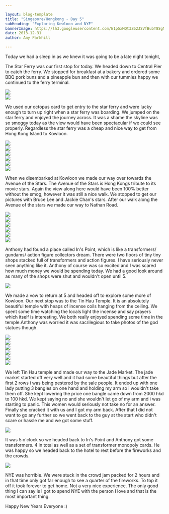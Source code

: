 ```yaml
---

layout: blog-template
title: "Singapore/Hongkong - Day 5"
subHeading: "Exploring Kowloon and NYE"
bannerImage: https://lh3.googleusercontent.com/E1p5xMQt3Z62JSVfBubT8SgMpQY6CpklwOeDFdpAqQaQLITrlusK05U76t6KKBvFCtNpUdpg5wfZZzG06mBT1GkvtUfGE9kZcGUaIqIJqAzqkkEGLBIr_Jpi3TclUye3sdaGaFUM4Q
date: 2013-12-31
author: Amy Parkhill

---
```


Today we had a sleep in as we knew it was going to be a late night tonight, 

The Star Ferry was our first stop for today. We headed down to Central Pier to catch the ferry. We stopped for breakfast at a bakery and ordered some BBQ pork buns and a pineapple bun and then with our tummies happy we continued to the ferry terminal.

<div class="center-image"><img src="http://images.travelpod.com/users/amynp/6.1388503010.view-from-pier.jpg" /></div>
<div class="center-image"><img src="http://images.travelpod.com/users/amynp/6.1388503010.central-pier.jpg" /></div>

We used our octopus card to get entry to the star ferry and were lucky enough to turn up right when a star ferry was boarding. We jumped on the star ferry and enjoyed the journey across. It was a shame the skyline was so smoggy today as the view would have been spectacular if we could see properly. Regardless the star ferry was a cheap and nice way to get from Hong Kong Island to Kowloon.

<div class="center-image"><img src="http://images.travelpod.com/users/amynp/6.1388503010.aqua-luna.jpg" /></div>
<div class="center-image"><img src="http://images.travelpod.com/users/amynp/6.1388503010.cool-boat.jpg" /></div>
<div class="center-image"><img src="http://images.travelpod.com/users/amynp/6.1388503010.star.jpg" /></div>
<div class="center-image"><img src="http://images.travelpod.com/users/amynp/6.1388503010.anth-with-sign.jpg" /></div>
<div class="center-image"><img src="http://images.travelpod.com/users/amynp/6.1388503010.us-on-the-star-ferry.jpg" /></div>
<div class="center-image"><img src="http://images.travelpod.com/users/amynp/6.1388503010.anth-enjoying-the-view.jpg" /></div>

When we disembarked at Kowloon we made our way over towards the Avenue of the Stars. The Avenue of the Stars is Hong Kongs tribute to its movie stars. Again the view along here would have been 100% better without the smog, however it was still a nice walk. We stopped to get our pictures with Bruce Lee and Jackie Chan's stars. After our walk along the Avenue of the stars we made our way to Nathan Road.

<div class="center-image"><img src="http://images.travelpod.com/users/amynp/6.1388503010.anth-with-jackie-chans-handprint.jpg" /></div>
<div class="center-image"><img src="http://images.travelpod.com/users/amynp/6.1388503010.me-jackie-chan.jpg" /></div>
<div class="center-image"><img src="http://images.travelpod.com/users/amynp/6.1388503010.me-at-bruce-lee.jpg" /></div>
<div class="center-image"><img src="http://images.travelpod.com/users/amynp/6.1388503010.bruce-lee.jpg" /></div>
<div class="center-image"><img src="http://images.travelpod.com/users/amynp/6.1388503010.me-and-bruce.jpg" /></div>
<div class="center-image"><img src="http://images.travelpod.com/users/amynp/6.1388503010.anth-the-director.jpg" /></div>

Anthony had found a place called In's Point, which is like a transformers/ gundams/ action figure collectors dream. There were two floors of tiny tiny shops stacked full of transformers and action figures. I have seriously never seen anything like it. Anthony of course was so excited and I was scared how much money we would be spending today. We had a good look around as many of the shops were shut and wouldn't open until 5.

<div class="center-image"><img src="http://images.travelpod.com/users/amynp/6.1388503010.transformer-paradise.jpg" /></div>

We made a vow to return at 5 and headed off to explore some more of Kowloon. Our next stop was to the Tin Hau Temple. It is an absolutely beautiful temple with heaps of incense coils hanging from the ceiling. We spent some time watching the locals light the incense and say prayers which itself is interesting. We both really enjoyed spending some time in the temple.Anthony was worried it was sacrilegious to take photos of the god statues though. 

<div class="center-image"><img src="http://images.travelpod.com/users/amynp/6.1388503010.tin-hau-temple.jpg" /></div>
<div class="center-image"><img src="http://images.travelpod.com/users/amynp/6.1388503010.insence-at-tin-hau-temple.jpg" /></div>
<div class="center-image"><img src="http://images.travelpod.com/users/amynp/6.1388503010.2-tin-hau-temple.jpg" /></div>
<div class="center-image"><img src="http://images.travelpod.com/users/amynp/6.1388503010.3-tin-hau-temple.jpg" /></div>
<div class="center-image"><img src="http://images.travelpod.com/users/amynp/6.1388503010.6-tin-hau-temple.jpg" /></div>
<div class="center-image"><img src="http://images.travelpod.com/users/amynp/6.1388503010.us-at-tin-hau-temple.jpg" /></div>

We left Tin Hau temple and made our way to the Jade Market. The jade market started off very well and it had some beautiful things but after the first 2 rows i was being pestered by the sale people. It ended up with one lady putting 3 bangles on one hand and holding my arm so i wouldn't take them off. She kept lowering the price one bangle came down from 2000 hkd to 100 hkd. We kept saying no and she wouldn't let go of my arm and i was starting to panic. This women would seriously not take no for an answer. Finally she cracked it with us and I got my arm back. After that I did not want to go any further so we went back to the guy at the start who didn't scare or hassle me and we got some stuff.

<div class="center-image"><img src="http://images.travelpod.com/users/amynp/6.1388503010.1-jade-market.jpg" /></div>

It was 5 o'clock so we headed back to In's Point and Anthony got some transformers. 4 in total as well as a set of transformer monopoly cards. He was happy so we headed back to the hotel to rest before the fireworks and the crowds.

<div class="center-image"><img src="http://images.travelpod.com/users/amynp/6.1388503010.anthonys-loot.jpg" /></div>

NYE was horrible. We were stuck in the crowd jam packed for 2 hours and in that time only got far enough to see a quarter of the fireworks. To top it off it took forever to get home. Not a very nice experience. The only good thing I can say is I got to spend NYE with the person I love and that is the most important thing. 

Happy New Years Everyone :)



